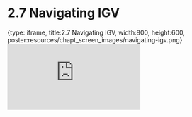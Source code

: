 # 2.7 Navigating IGV
 
{type: iframe, title:2.7 Navigating IGV, width:800, height:600, poster:resources/chapt_screen_images/navigating-igv.png}
![](https://mccoy-lab.github.io/hgv_modules/no_toc/navigating-igv.html)
 

 

